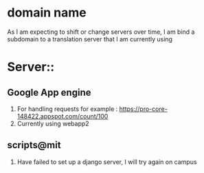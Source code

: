 # domain name
As I am expecting to shift or change servers over time, I am bind a subdomain to a translation server that I am currently using 
# Server:: 
## Google App engine
1. For handling requests for example : <https://pro-core-148422.appspot.com/count/100>
2. Currently using webapp2 
## scripts@mit
1. Have failed to set up a django server, I will try again on campus

